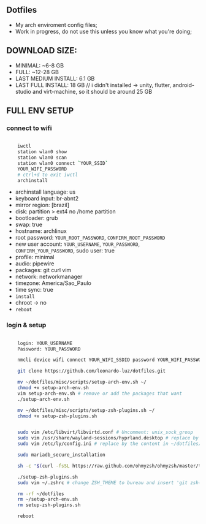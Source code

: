 ## Dotfiles

* My arch enviroment config files;
* Work in progress, do not use this unless you know what you're doing;

## DOWNLOAD SIZE:

- MINIMAL: ~6-8 GB
- FULL: ~12-28 GB
- LAST MEDIUM INSTALL: 6.1 GB
- LAST FULL INSTALL: 18 GB // i didn't installed -> unity, flutter, android-studio and virt-machine, so it should be around 25 GB

## FULL ENV SETUP

### connect to wifi

```sh

    iwctl
    station wlan0 show
    station wlan0 scan
    station wlan0 connect `YOUR_SSID`
    YOUR_WIFI_PASSWORD
    # ctrl+d to exit iwctl
    archinstall

```

* archinstall language: us
* keyboard input: br-abnt2
* mirror region: \[brazil\]
* disk: partition > ext4 no /home partition
* bootloader: grub
* swap: true
* hostname: archlinux
* root password: `YOUR_ROOT_PASSWORD`, `CONFIRM_ROOT_PASSWORD`
* new user account: `YOUR_USERNAME`, `YOUR_PASSWORD`, `CONFIRM_YOUR_PASSWORD`, sudo user: true
* profile: minimal
* audio: pipewire
* packages: git curl vim
* network: networkmanager
* timezone: America/Sao_Paulo
* time sync: true
* `install`
* chroot -> no
* `reboot`

### login & setup

```sh

    login: YOUR_USERNAME
    Password: YOUR_PASSWORD

    nmcli device wifi connect YOUR_WIFI_SSDID password YOUR_WIFI_PASSWORD

    git clone https://github.com/leonardo-luz/dotfiles.git

    mv ~/dotfiles/misc/scripts/setup-arch-env.sh ~/
    chmod +x setup-arch-env.sh
    vim setup-arch-env.sh # remove or add the packages that want
    ./setup-arch-env.sh

    mv ~/dotfiles/misc/scripts/setup-zsh-plugins.sh ~/
    chmod +x setup-zsh-plugins.sh


    sudo vim /etc/libvirt/libvirtd.conf # Uncomment: unix_sock_group
    sudo vim /usr/share/wayland-sessions/hyprland.desktop # replace by the content in ~/dotfiles/misc/ly/hyprland.desktop
    sudo vim /etc/ly/config.ini # replace by the content in ~/dotfiles/misc/ly/config.ini"

    sudo mariadb_secure_installation

    sh -c "$(curl -fsSL https://raw.github.com/ohmyzsh/ohmyzsh/master/tools/install.sh)" # accept the change to zsh

    ./setup-zsh-plugins.sh
    sudo vim ~/.zshrc # change ZSH_THEME to bureau and insert 'git zsh-autosuggestions zsh-syntax-highlighting' in plugins

    rm -rf ~/dotfiles
    rm ~/setup-arch-env.sh
    rm setup-zsh-plugins.sh

    reboot

```
